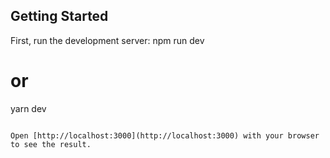 ## Getting Started
First, run the development server:
npm run dev
# or
yarn dev
```

Open [http://localhost:3000](http://localhost:3000) with your browser to see the result.